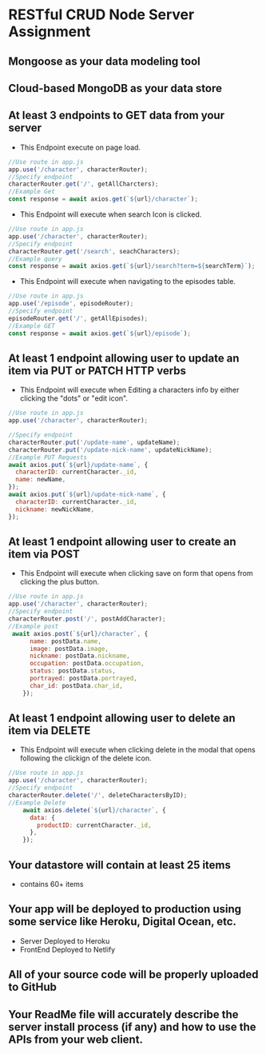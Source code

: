 # RESTful CRUD Node Server Assignment

## Mongoose as your data modeling tool

## Cloud-based MongoDB as your data store

## At least 3 endpoints to GET data from your server
- This Endpoint execute on page load.
```javascript
//Use route in app.js
app.use('/character', characterRouter);
//Specify endpoint
characterRouter.get('/', getAllCharcters);
//Example Get
const response = await axios.get(`${url}/character`);
```
- This Endpoint will execute when search Icon is clicked.
```javascript
//Use route in app.js
app.use('/character', characterRouter);
//Specify endpoint
characterRouter.get('/search', seachCharacters);
//Example query
const response = await axios.get(`${url}/search?term=${searchTerm}`);
```
- This Endpoint will execute when navigating to the episodes table.
```javascript
//Use route in app.js
app.use('/episode', episodeRouter);
//Specify endpoint
episodeRouter.get('/', getAllEpisodes);
//Example GET
const response = await axios.get(`${url}/episode`);
```

## At least 1 endpoint allowing user to update an item via PUT or PATCH HTTP verbs
- This Endpoint will execute when Editing a characters info by either clicking the "dots" or "edit icon".

```javascript
//Use route in app.js
app.use('/character', characterRouter);

//Specify endpoint
characterRouter.put('/update-name', updateName);
characterRouter.put('/update-nick-name', updateNickName);
//Example PUT Requests
await axios.put(`${url}/update-name`, {
  characterID: currentCharacter._id,
  name: newName,
});
await axios.put(`${url}/update-nick-name`, {
  characterID: currentCharacter._id,
  nickname: newNickName,
});
```

## At least 1 endpoint allowing user to create an item via POST

- This Endpoint will execute when clicking save on form that opens from clicking the plus button.

```javascript
//Use route in app.js
app.use('/character', characterRouter);
//Specify endpoint
characterRouter.post('/', postAddCharacter);
//Example post
 await axios.post(`${url}/character`, {
      name: postData.name,
      image: postData.image,
      nickname: postData.nickname,
      occupation: postData.occupation,
      status: postData.status,
      portrayed: postData.portrayed,
      char_id: postData.char_id,
    });
```
## At least 1 endpoint allowing user to delete an item via DELETE
- This Endpoint will execute when clicking delete in the modal that opens following the clickign of the delete icon.

```javascript
//Use route in app.js
app.use('/character', characterRouter);
//Specify endpoint
characterRouter.delete('/', deleteCharactersByID);
//Example Delete
    await axios.delete(`${url}/character`, {
      data: {
        productID: currentCharacter._id,
      },
    });
```

## Your datastore will contain at least 25 items
- contains 60+ items

## Your app will be deployed to production using some service like Heroku, Digital Ocean, etc.
- Server Deployed to Heroku
- FrontEnd Deployed to Netlify

## All of your source code will be properly uploaded to GitHub

## Your ReadMe file will accurately describe the server install process (if any) and how to use the APIs from your web client.
